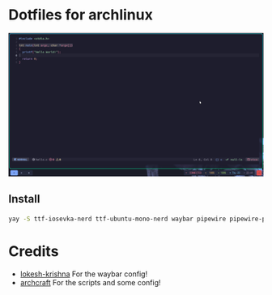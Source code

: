 # Dotfiles for archlinux

![Screenshot](assets/ss.png)

## Install
```sh
yay -S ttf-iosevka-nerd ttf-ubuntu-mono-nerd waybar pipewire pipewire-pulse wireplumber yad adwaita-icon-theme arc-gtk-theme arc-icon-theme base-devel capitaine-cursors fish firefox gvfs thunar thunar-volman grimblast-git nwg-look-bin noto-fonts noto-fonts-cjk noto-fonts-emoji neovim
```

# Credits
- [lokesh-krishna](https://github.com/lokesh-krishna/dotfiles/tree/main/tokyo-night) For the waybar config!
- [archcraft](https://archcraft.io/) For the scripts and some config!
